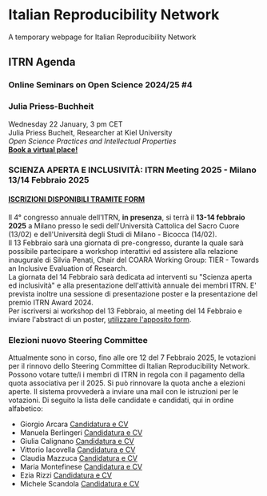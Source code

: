 # Italian Reproducibility Network
A temporary webpage for Italian Reproducibility Network


## ITRN Agenda
### Online Seminars on Open Science 2024/25 #4
### Julia Priess-Buchheit
Wednesday 22 January, 3 pm CET  
Julia Priess Bucheit, Researcher at Kiel University  
*Open Science Practices and Intellectual Properties*  
[**Book a virtual place!**](https://us06web.zoom.us/meeting/register/nmpRCkLCQoug2J8m_tzDKw)

### SCIENZA APERTA E INCLUSIVITÀ: ITRN Meeting 2025 - Milano 13/14 Febbraio 2025  
#### [ISCRIZIONI DISPONIBILI TRAMITE FORM](https://docs.google.com/forms/d/e/1FAIpQLSfBPelYYErXnqUmxDGysRCqZi-bDByIXNVQn4VSQenQJFpCCg/viewform)
Il 4° congresso annuale dell'ITRN, **in presenza**, si terrà il **13-14 febbraio 2025** a Milano presso le sedi dell'Università Cattolica del Sacro Cuore (13/02) e dell'Università degli Studi di Milano - Bicocca (14/02).  
Il 13 Febbraio sarà una giornata di pre-congresso, durante la quale sarà possibile partecipare a workshop interattivi ed assistere alla relazione inaugurale di Silvia Penati, Chair del COARA Working Group: TIER - Towards an Inclusive Evaluation of Research.  
La giornata del 14 Febbraio sarà dedicata ad interventi su "Scienza aperta ed inclusività" e alla presentazione dell'attività annuale dei membri ITRN. E' prevista inoltre una sessione di presentazione poster e la presentazione del premio ITRN Award 2024.  
Per iscriversi ai workshop del 13 Febbraio, al meeting del 14 Febbraio e inviare l'abstract di un poster, [utilizzare l'apposito form](https://docs.google.com/forms/d/e/1FAIpQLSfBPelYYErXnqUmxDGysRCqZi-bDByIXNVQn4VSQenQJFpCCg/viewform).

### Elezioni nuovo Steering Committee
Attualmente sono in corso, fino alle ore 12 del 7 Febbraio 2025, le votazioni per il rinnovo dello Steering Committee di Italian Reproducibility Network. Possono votare tutte/i i membri di ITRN in regola con il pagamento della quota associativa per il 2025. 
Si può rinnovare la quota anche a elezioni aperte. Il sistema provvederà a inviare una mail con le istruzioni per le votazioni. 
Di seguito la lista delle candidate e candidati, qui in ordine alfabetico:  
* Giorgio Arcara [Candidatura e CV](https://drive.google.com/file/d/1uBzru5MSt0tlXnDJ-g3V2LGoFNk3fHTi/view?usp=sharing)
* Manuela Berlingeri [Candidatura e CV](https://drive.google.com/file/d/1_2RheGYAWP2Pa0RgKq_iCJiA9EmnZnsZ/view?usp=sharing)
* Giulia Calignano [Candidatura e CV](https://drive.google.com/file/d/1Yqj7idvFWWKTdyIEwEenU020uJFjMHA1/view?usp=sharing)
* Vittorio Iacovella [Candidatura e CV](https://drive.google.com/file/d/1PR9Gl9BiOd91HuDG19WLK1DdH3NFxg8x/view?usp=sharing)
* Claudia Mazzuca [Candidatura e CV](https://drive.google.com/file/d/1VtW4e6lH1q-N8nPDSNcASuF_pHjn_LJu/view?usp=sharing)
* Maria Montefinese [Candidatura e CV](https://drive.google.com/file/d/1Zpy7j1KFp2C9Amfbioar6aP1x6P7n1nY/view?usp=sharing)
* Ezia Rizzi [Candidatura e CV](https://drive.google.com/file/d/1RHq8owI5F4i3gkpNmfBw8Wal0xbCO0B4/view?usp=sharing)
* Michele Scandola [Candidatura e CV](https://drive.google.com/file/d/1IIkOjwvrdFWSJbKS_PJN8PN4Jx7nk0sJ/view?usp=sharing)
